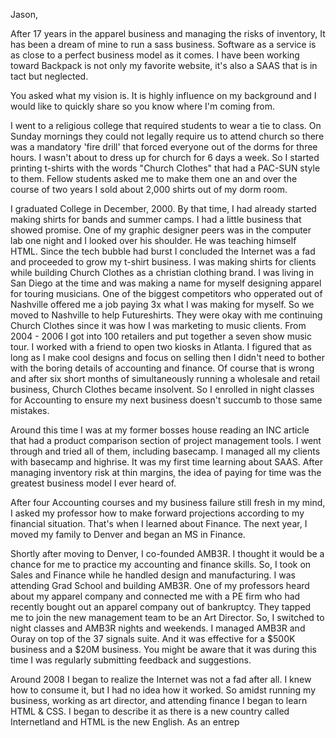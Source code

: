 Jason, 

After 17 years in the apparel business and managing the risks of inventory, It has been a dream of mine to run a sass business. Software as a service is as close to a perfect business model as it comes. I have been working toward Backpack is not only my favorite website, it's also a SAAS that is in tact but neglected. 

You asked what my vision is. It is highly influence on my background and I would like to quickly share so you know where I'm coming from.

I went to a religious college that required students to wear a tie to class. On Sunday mornings they could not legally require us to attend church so there was a mandatory 'fire drill' that forced everyone out of the dorms for three hours. I wasn't about to dress up for church for 6 days a week. So I started printing t-shirts with the words "Church Clothes" that had a PAC-SUN style to them. Fellow students asked me to make them one an and over the course of two years I sold about 2,000 shirts out of my dorm room. 

I graduated College in December, 2000. By that time, I had already started making shirts for bands and summer camps. I had a little business that showed promise. One of my graphic designer peers was in the computer lab one night and I looked over his shoulder. He was teaching himself HTML. Since the tech bubble had burst I concluded the Internet was a fad and proceeded to grow my t-shirt business. I was making shirts for clients while building Church Clothes as a christian clothing brand. I was living in San Diego at the time and was making a name for myself designing apparel for touring musicians. One of the biggest competitors who opperated out of Nashville offered me a job paying 3x what I was making for myself. So we moved to Nashville to help Futureshirts. They were okay with me continuing Church Clothes since it was how I was marketing to music clients. From 2004 - 2006 I got into 100 retailers and put together a seven show music tour. I worked with a friend to open two kiosks in Atlanta. I figured that as long as I make cool designs and focus on selling then I didn't need to bother with the boring details of accounting and finance. Of course that is wrong and after six short months of simultaneously running a wholesale and retail business, Church Clothes became insolvent. So I enrolled in night classes for Accounting to ensure my next business doesn't succumb to those same mistakes. 

Around this time I was at my former bosses house reading an INC article that had a product comparison section of project management tools. I went through and tried all of them, including basecamp. I managed all my clients with basecamp and highrise. It was my first time learning about SAAS. After managing inventory risk at thin margins, the idea of paying for time was the greatest business model I ever heard of.

After four Accounting courses and my business failure still fresh in my mind, I asked my professor how to make forward projections according to my financial situation. That's when I learned about Finance. The next year, I moved my family to Denver and began an MS in Finance. 

Shortly after moving to Denver, I co-founded AMB3R. I thought it would be a chance for me to practice my accounting and finance skills. So, I took on Sales and Finance while he handled design and manufacturing. I was attending Grad School and building AMB3R. One of my professors heard about my apparel company and connected me with a PE firm who had recently bought out an apparel company out of bankruptcy. They tapped me to join the new management team to be an Art Director. So, I switched to night classes and AMB3R nights and weekends. I managed AMB3R and Ouray on top of the 37 signals suite. And it was effective for a $500K business and a $20M business. You might be aware that it was during this time I was regularly submitting feedback and suggestions.

Around 2008 I began to realize the Internet was not a fad after all. I knew how to consume it, but I had no idea how it worked. So amidst running my business, working as art director, and attending finance I began to learn HTML & CSS. I began to describe it as there is a new country called Internetland and HTML is the new English. As an entrep
